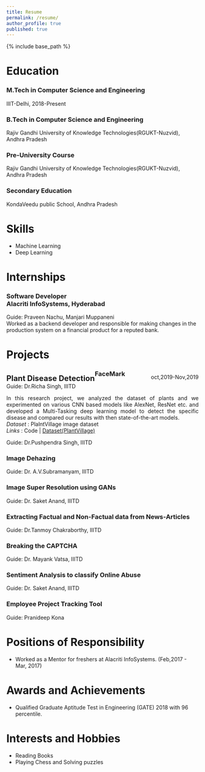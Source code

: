 ```yaml
---
title: Resume
permalink: /resume/
author_profile: true
published: true
---
```


{% include base_path %}

Education
======
### M.Tech in Computer Science and Engineering
IIIT-Delhi, 2018-Present

### B.Tech in Computer Science and Engineering
Rajiv Gandhi University of Knowledge Technologies(RGUKT-Nuzvid), Andhra Pradesh

### Pre-University Course
Rajiv Gandhi University of Knowledge Technologies(RGUKT-Nuzvid), Andhra Pradesh

### Secondary Education
KondaVeedu public School, Andhra Pradesh


Skills
======
* Machine Learning
* Deep Learning


Internships
======
### Software Developer<br>Alacriti InfoSystems, Hyderabad<br>
Guide: Praveen Nachu, Manjari Muppaneni<br>
Worked as a backend developer and responsible for making changes in the production system on a financial product for a reputed bank.


Projects
======

<p style="float:left;margin-bottom:0px">
	<b style="font-size:20px">Plant Disease Detection</b><br>
	Guide: Dr.Richa Singh, IIITD
</p>
<p style="float:right">oct,2019-Nov,2019</p>
<p style="float:left;text-align:justify">
In this research project, we analyzed the dataset of plants and we experimented on various CNN based models like AlexNet, ResNet etc. and developed a Multi-Tasking deep learning model to detect the specific disease and compared our results with then state-of-the-art models.<br>
<i>Dataset</i> : PlalntVillage image dataset<br>
<i>Links</i> : Code | <a href="https://plantvillage.psu.edu/">Dataset(PlantVillage)</a>
</p>

### FaceMark
Guide: Dr.Pushpendra Singh, IIITD

### Image Dehazing
Guide: Dr. A.V.Subramanyam, IIITD

### Image Super Resolution using GANs
Guide: Dr. Saket Anand, IIITD

### Extracting Factual and Non-Factual data from News-Articles
Guide: Dr.Tanmoy Chakraborthy, IIITD

### Breaking the CAPTCHA
Guide: Dr. Mayank Vatsa, IIITD

### Sentiment Analysis to classify Online Abuse
Guide: Dr. Saket Anand, IIITD

### Employee Project Tracking Tool
Guide: Pranideep Kona


Positions of Responsibility
======
* Worked as a Mentor for freshers at Alacriti InfoSystems. (Feb,2017 - Mar, 2017)


Awards and Achievements
======
* Qualified Graduate Aptitude Test in Engineering (GATE) 2018 with 96 percentile.


Interests and Hobbies
======
* Reading Books
* Playing Chess and Solving puzzles
